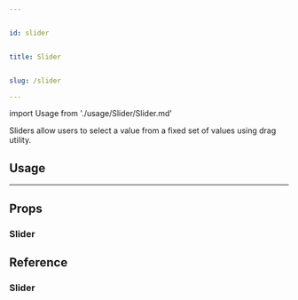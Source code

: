 ```yaml
---


id: slider


title: Slider


slug: /slider

---
```




import Usage from './usage/Slider/Slider.md'



Sliders allow users to select a value from a fixed set of values using drag utility.



## Usage


<Usage />

---


## Props

### Slider




## Reference

### Slider

